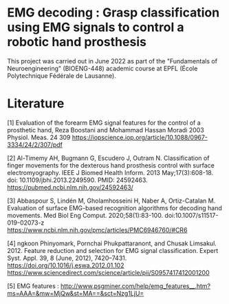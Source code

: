 # EMG decoding : Grasp classification using EMG signals to control a robotic hand prosthesis
This project was carried out in June 2022 as part of the "Fundamentals of Neuroengineering" (BIOENG-448) academic course at EPFL (École Polytechnique Fédérale de Lausanne).

# Literature
[1] Evaluation of the forearm EMG signal features for the control of a prosthetic hand, Reza Boostani and Mohammad Hassan Moradi 2003 Physiol. Meas. 24 309
https://iopscience.iop.org/article/10.1088/0967-3334/24/2/307/pdf

[2] Al-Timemy AH, Bugmann G, Escudero J, Outram N. Classification of finger movements for the dexterous hand prosthesis control with surface electromyography. IEEE J Biomed Health Inform. 2013 May;17(3):608-18. doi: 10.1109/jbhi.2013.2249590. PMID: 24592463.
https://pubmed.ncbi.nlm.nih.gov/24592463/

[3] Abbaspour S, Lindén M, Gholamhosseini H, Naber A, Ortiz-Catalan M. Evaluation of surface EMG-based recognition algorithms for decoding hand movements. Med Biol Eng Comput. 2020;58(1):83-100. doi:10.1007/s11517-019-02073-z
https://www.ncbi.nlm.nih.gov/pmc/articles/PMC6946760/#CR6

[4] ngkoon Phinyomark, Pornchai Phukpattaranont, and Chusak Limsakul. 2012. Feature reduction and selection for EMG signal classification. Expert Syst. Appl. 39, 8 (June, 2012), 7420–7431. https://doi.org/10.1016/j.eswa.2012.01.102
https://www.sciencedirect.com/science/article/pii/S0957417412001200

[5] EMG features : http://www.psgminer.com/help/emg_features__.htm?ms=AAA=&mw=MjQw&st=MA==&sct=Nzg1LjU=
